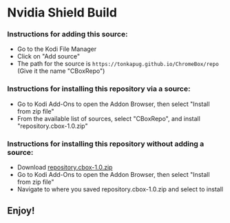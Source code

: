 # Nvidia Shield Build


### Instructions for adding this source:

<ul>
    <li>Go to the Kodi File Manager</li>
    <li>Click on "Add source"</li>
    <li>The path for the source is <code>https://tonkapug.github.io/ChromeBox/repo</code> (Give it the name "CBoxRepo")</li>
</ul>  



### Instructions for installing this repository via a source:

<ul>
    <li>Go to Kodi Add-Ons to open the Addon Browser, then select "Install from zip file"</li>
    <li>From the available list of sources, select "CBoxRepo", and install "repository.cbox-1.0.zip"</li>
</ul>



### Instructions for installing this repository without adding a source:

<ul>
    <li>Download <a href="repository.cbox-1.0.zip?file=path/<?=$row['repositoy.cbox-1.0.zip']?>">repository.cbox-1.0.zip</a></li>
    <li>Go to Kodi Add-Ons to open the Addon Browser, then select "Install from zip file"</li>
    <li>Navigate to where you saved repository.cbox-1.0.zip and select to install</li>
</ul>


## Enjoy!
